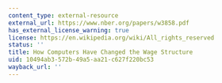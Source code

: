 ```yaml
---
content_type: external-resource
external_url: https://www.nber.org/papers/w3858.pdf
has_external_license_warning: true
license: https://en.wikipedia.org/wiki/All_rights_reserved
status: ''
title: How Computers Have Changed the Wage Structure
uid: 10494ab3-572b-49a5-aa21-c627f220bc53
wayback_url: ''
---
```

